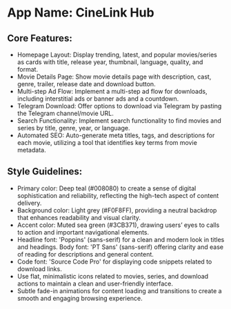 # **App Name**: CineLink Hub

## Core Features:

- Homepage Layout: Display trending, latest, and popular movies/series as cards with title, release year, thumbnail, language, quality, and format.
- Movie Details Page: Show movie details page with description, cast, genre, trailer, release date and download button.
- Multi-step Ad Flow: Implement a multi-step ad flow for downloads, including interstitial ads or banner ads and a countdown.
- Telegram Download: Offer options to download via Telegram by pasting the Telegram channel/movie URL.
- Search Functionality: Implement search functionality to find movies and series by title, genre, year, or language.
- Automated SEO: Auto-generate meta titles, tags, and descriptions for each movie, utilizing a tool that identifies key terms from movie metadata.

## Style Guidelines:

- Primary color: Deep teal (#008080) to create a sense of digital sophistication and reliability, reflecting the high-tech aspect of content delivery.
- Background color: Light grey (#F0F8FF), providing a neutral backdrop that enhances readability and visual clarity.
- Accent color: Muted sea green (#3CB371), drawing users’ eyes to calls to action and important navigational elements.
- Headline font: 'Poppins' (sans-serif) for a clean and modern look in titles and headings. Body font: 'PT Sans' (sans-serif) offering clarity and ease of reading for descriptions and general content.
- Code font: 'Source Code Pro' for displaying code snippets related to download links.
- Use flat, minimalistic icons related to movies, series, and download actions to maintain a clean and user-friendly interface.
- Subtle fade-in animations for content loading and transitions to create a smooth and engaging browsing experience.